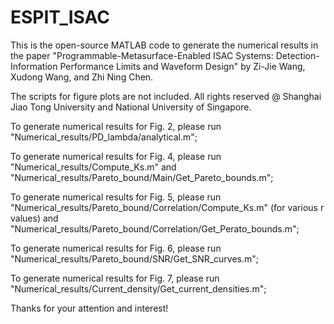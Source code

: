 # ESPIT_ISAC

This is the open-source MATLAB code to generate the numerical results in the paper "Programmable-Metasurface-Enabled ISAC Systems: Detection-Information Performance Limits and Waveform Design" by Zi-Jie Wang, Xudong Wang, and Zhi Ning Chen.

The scripts for figure plots are not included. All rights reserved @ Shanghai Jiao Tong University and National University of Singapore.

To generate numerical results for Fig. 2, please run "Numerical_results/PD_lambda/analytical.m";

To generate numerical results for Fig. 4, please run "Numerical_results/Compute_Ks.m" and "Numerical_results/Pareto_bound/Main/Get_Pareto_bounds.m";

To generate numerical results for Fig. 5, please run "Numerical_results/Pareto_bound/Correlation/Compute_Ks.m" (for various r values) and "Numerical_results/Pareto_bound/Correlation/Get_Perato_bounds.m";

To generate numerical results for Fig. 6, please run "Numerical_results/Pareto_bound/SNR/Get_SNR_curves.m";

To generate numerical results for Fig. 7, please run "Numerical_results/Current_density/Get_current_densities.m";

Thanks for your attention and interest!
